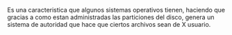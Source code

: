 Es una caracteristica que algunos sistemas operativos tienen, haciendo que gracias a como estan administradas las particiones del disco, genera un sistema de autoridad que hace que ciertos archivos sean de X usuario.